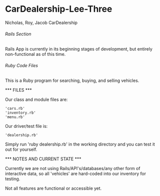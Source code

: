 # CarDealership-Lee-Three
Nicholas, Roy, Jacob CarDealership

###### Rails Section ######

Rails App is currently in its beginning stages of development, but entirely
non-functional as of this time. 

###### Ruby Code Files ######

This is a Ruby program for searching, buying, and selling vehicles.

*** FILES ***

Our class and module files are:

    'cars.rb'
    'inventory.rb'
    'menu.rb'

Our driver/test file is:

    'dealership.rb'

Simply run 'ruby dealership.rb' in the working directory and you
can test it out for yourself.

*** NOTES AND CURRENT STATE ***

Currently we are not using Rails/API's/databases/any other form of
interactive data, so all 'vehicles' are hard-coded into our inventory
for testing.

Not all features are functional or accessible yet.
